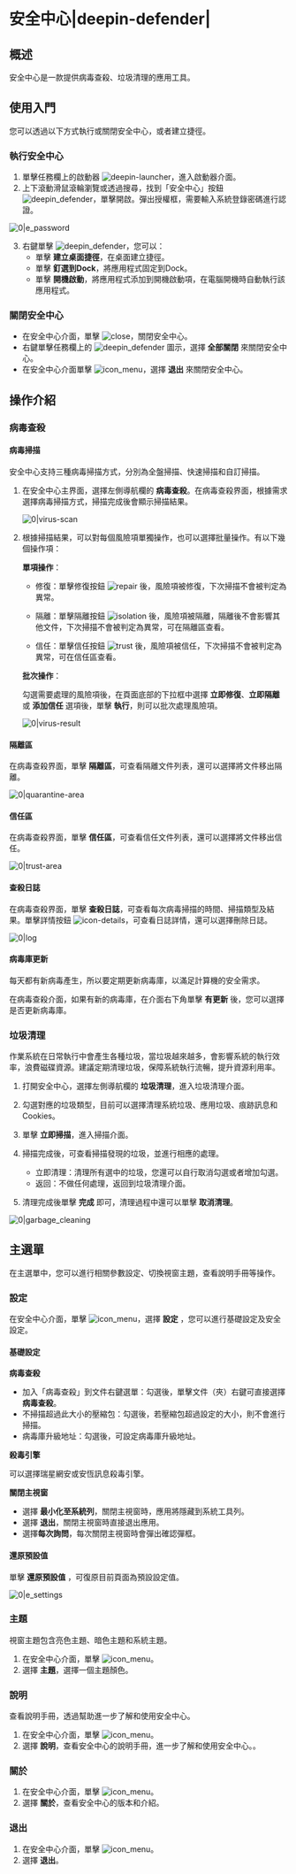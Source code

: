 # 安全中心|deepin-defender|

## 概述

安全中心是一款提供病毒查殺、垃圾清理的應用工具。



## 使用入門

您可以透過以下方式執行或關閉安全中心，或者建立捷徑。

### 執行安全中心

1. 單擊任務欄上的啟動器 ![deepin-launcher](../common/deepin_launcher.svg)，進入啟動器介面。
2. 上下滾動滑鼠滾輪瀏覽或透過搜尋，找到「安全中心」按鈕 ![deepin_defender](../common/deepin_defender.svg)，單擊開啟。彈出授權框，需要輸入系統登錄密碼進行認證。

![0|e_password](fig/e_password.png)

3. 右鍵單擊 ![deepin_defender](../common/deepin_defender.svg)，您可以：
   - 單擊 **建立桌面捷徑**，在桌面建立捷徑。
   - 單擊 **釘選到Dock**，將應用程式固定到Dock。
   - 單擊 **開機啟動**，將應用程式添加到開機啟動項，在電腦開機時自動執行該應用程式。

### 關閉安全中心

- 在安全中心介面，單擊 ![close](../common/close.svg)，關閉安全中心。
- 右鍵單擊任務欄上的 ![deepin_defender](../common/deepin_defender.svg) 圖示，選擇 **全部關閉** 來關閉安全中心。
- 在安全中心介面單擊 ![icon_menu](../common/icon_menu.svg)，選擇 **退出** 來關閉安全中心。

## 操作介紹

### 病毒查殺

#### 病毒掃描

安全中心支持三種病毒掃描方式，分別為全盤掃描、快速掃描和自訂掃描。

1. 在安全中心主界面，選擇左側導航欄的 **病毒查殺**。在病毒查殺界面，根據需求選擇病毒掃描方式，掃描完成後會顯示掃描結果。

   ![0|virus-scan](fig/e_virusscan.png)
&nbsp;&nbsp;&nbsp;&nbsp;&nbsp;&nbsp;&nbsp;&nbsp;&nbsp;&nbsp;&nbsp;&nbsp;&nbsp;

2. 根據掃描結果，可以對每個風險項單獨操作，也可以選擇批量操作。有以下幾個操作項：

   **單項操作**：
   - 修復：單擊修復按鈕 ![repair](../common/repair.svg) 後，風險項被修復，下次掃描不會被判定為異常。

   - 隔離：單擊隔離按鈕 ![isolation](../common/isolation.svg) 後，風險項被隔離，隔離後不會影響其他文件，下次掃描不會被判定為異常，可在隔離區查看。

   - 信任：單擊信任按鈕 ![trust](../common/trust.svg) 後，風險項被信任，下次掃描不會被判定為異常，可在信任區查看。

   **批次操作**：
   
   勾選需要處理的風險項後，在頁面底部的下拉框中選擇 **立即修復**、**立即隔離** 或 **添加信任** 選項後，單擊 **執行**，則可以批次處理風險項。

   ![0|virus-result](fig/e_virusresult.png)

#### 隔離區

在病毒查殺界面，單擊 **隔離區**，可查看隔離文件列表，還可以選擇將文件移出隔離。

![0|quarantine-area](fig/quarantinearea.png)

#### 信任區

在病毒查殺界面，單擊 **信任區**，可查看信任文件列表，還可以選擇將文件移出信任。

![0|trust-area](fig/trustarea.png)

#### 查殺日誌

在病毒查殺界面，單擊 **查殺日誌**，可查看每次病毒掃描的時間、掃描類型及結果。單擊詳情按鈕 ![icon-details](../common/icon_details.svg)，可查看日誌詳情，還可以選擇刪除日誌。

![0|log](fig/log.png)

#### 病毒庫更新

每天都有新病毒產生，所以要定期更新病毒庫，以滿足計算機的安全需求。

在病毒查殺介面，如果有新的病毒庫，在介面右下角單擊 **有更新** 後，您可以選擇是否更新病毒庫。

### 垃圾清理

 作業系統在日常執行中會產生各種垃圾，當垃圾越來越多，會影響系統的執行效率，浪費磁碟資源。建議定期清理垃圾，保障系統執行流暢，提升資源利用率。

1. 打開安全中心，選擇左側導航欄的 **垃圾清理**，進入垃圾清理介面。
2. 勾選對應的垃圾類型，目前可以選擇清理系統垃圾、應用垃圾、痕跡訊息和Cookies。
3. 單擊 **立即掃描**，進入掃描介面。
4. 掃描完成後，可查看掃描發現的垃圾，並進行相應的處理。
   
   - 立即清理：清理所有選中的垃圾，您還可以自行取消勾選或者增加勾選。
   - 返回：不做任何處理，返回到垃圾清理介面。

5. 清理完成後單擊 **完成** 即可，清理過程中還可以單擊 **取消清理**。

![0|garbage_cleaning](fig/e_cleanup.png)




## 主選單

在主選單中，您可以進行相關參數設定、切換視窗主題，查看說明手冊等操作。

### 設定

在安全中心介面，單擊 ![icon_menu](../common/icon_menu.svg)，選擇 **設定** ，您可以進行基礎設定及安全設定。

#### 基礎設定

**病毒查殺**

   - 加入「病毒查殺」到文件右鍵選單：勾選後，單擊文件（夾）右鍵可直接選擇 **病毒查殺**。
   - 不掃描超過此大小的壓縮包：勾選後，若壓縮包超過設定的大小，則不會進行掃描。
   - 病毒庫升級地址：勾選後，可設定病毒庫升級地址。

**殺毒引擎**

可以選擇瑞星網安或安恆訊息殺毒引擎。

**關閉主視窗**

   - 選擇 **最小化至系統列**，關閉主視窗時，應用將隱藏到系統工具列。
   - 選擇 **退出**，關閉主視窗時直接退出應用。
   - 選擇**每次詢問**，每次關閉主視窗時會彈出確認彈框。

#### 還原預設值

單擊 **還原預設值** ，可復原目前頁面為預設設定值。

![0|e_settings](fig/e_settings.png)


### 主題

視窗主題包含亮色主題、暗色主題和系統主題。

1. 在安全中心介面，單擊 ![icon_menu](../common/icon_menu.svg)。
2. 選擇 **主題**，選擇一個主題顏色。

### 說明

查看說明手冊，透過幫助進一步了解和使用安全中心。

1. 在安全中心介面，單擊 ![icon_menu](../common/icon_menu.svg)。
2. 選擇 **說明**，查看安全中心的說明手冊，進一步了解和使用安全中心。。


### 關於

1. 在安全中心介面，單擊 ![icon_menu](../common/icon_menu.svg)。
2. 選擇 **關於**，查看安全中心的版本和介紹。

### 退出

1. 在安全中心介面，單擊 ![icon_menu](../common/icon_menu.svg)。
2. 選擇 **退出**。
